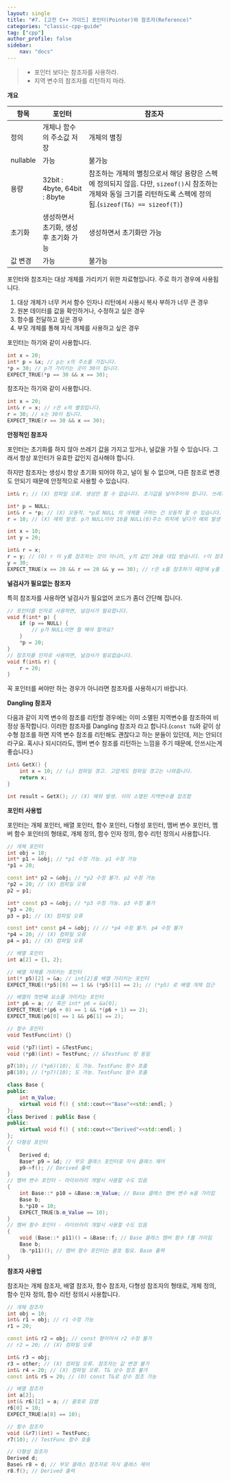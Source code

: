 ```yaml
---
layout: single
title: "#7. [고전 C++ 가이드] 포인터(Pointer)와 참조자(Reference)"
categories: "classic-cpp-guide"
tag: ["cpp"]
author_profile: false
sidebar: 
    nav: "docs"
---
```


> * 포인터 보다는 참조자를 사용하라.
> * 지역 변수의 참조자를 리턴하지 마라.

**개요**

|항목|포인터|참조자|
|--|--|--|
|정의|개체나 함수의 주소값 저장|개체의 별칭|
|nullable|가능|불가능|
|용량|32bit : 4byte, 64bit : 8byte|참조하는 개체의 별칭으로서 해당 용량은 스펙에 정의되지 않음. 다만, `sizeof()`시 참조하는 개체와 동일 크기를 리턴하도록 스펙에 정의됨.(`sizeof(T&) == sizeof(T)`)|
|초기화|생성하면서 초기화, 생성후 초기화 가능|생성하면서 초기화만 가능|
|값 변경|가능|불가능|

포인터와 참조자는 대상 개체를 가리키기 위한 자료형입니다. 주로 하기 경우에 사용됩니다.

1. 대상 개체가 너무 커서 함수 인자나 리턴에서 사용시 복사 부하가 너무 큰 경우
2. 원본 데이터를 값을 확인하거나, 수정하고 싶은 경우
3. 함수를 전달하고 싶은 경우
4. 부모 개체를 통해 자식 개체를 사용하고 싶은 경우

포인터는 하기와 같이 사용합니다.

```cpp
int x = 20;
int* p = &x; // p는 x의 주소를 가집니다.
*p = 30; // p가 가리키는 곳이 30이 됩니다.
EXPECT_TRUE(*p == 30 && x == 30); 
```
참조자는 하기와 같이 사용합니다.

```cpp
int x = 20;
int& r = x; // r은 x의 별칭입니다.
r = 30; // x는 30이 됩니다.
EXPECT_TRUE(r == 30 && x == 30);
```

**안정적인 참조자**

포인터는 초기화를 하지 않아 쓰레기 값을 가지고 있거나, 널값을 가질 수 있습니다. 그래서 항상 포인터가 유효한 값인지 검사해야 합니다.

하지만 참조자는 생성시 항상 초기화 되어야 하고, 널이 될 수 없으며, 다른 참조로 변경도 안되기 때문에 안정적으로 사용할 수 있습니다.

```cpp
int& r; // (X) 컴파일 오류. 생성만 할 수 없습니다. 초기값을 넣어주어야 합니다. 쓰레기값을 가질 일이 없습니다.

int* p = NULL;
int& r = *p; // (X) 오동작. *p로 NULL 의 개체를 구하는 건 오동작 할 수 있습니다. 
r = 10; // (X) 예외 발생. p가 NULL이라 10을 NULL(0)주소 위치에 넣다가 예외 발생 합니다. 이렇게 사용하시면 안됩니다.

int x = 10;
int y = 20;

int& r = x;
r = y; // (O) r 이 y를 참조하는 것이 아니라, y의 값인 20을 대입 받습니다. r이 참조하는 x가 20으로 수정됩니다.
y = 30;
EXPECT_TRUE(x == 20 && r == 20 && y == 30); // r은 x를 참조하기 때문에 y를 30으로 수정한 것과 상관없이 x와 같은 20 입니다.

```
**널검사가 필요없는 참조자**

특히 참조자를 사용하면 널검사가 필요없어 코드가 좀더 간단해 집니다.

```cpp
// 포인터를 인자로 사용하면, 널검사가 필요합니다.
void f(int* p) {
    if (p == NULL) {
        // p가 NULL이면 뭘 해야 할까요?
    }
    *p = 20;
}
// 참조자를 인자로 사용하면, 널검사가 필요없습니다.
void f(int& r) {
    r = 20;
}
```

꼭 포인터를 써야만 하는 경우가 아니라면 참조자를 사용하시기 바랍니다.

**Dangling 참조자**

다음과 같이 지역 변수의 참조를 리턴할 경우에는 이미 소멸된 지역변수를 참조하여 비정상 동작합니다. 이러한 참조자를 Dangling 참조자 라고 합니다.(`const T&`와 같이 상수형 참조를 하면 지역 변수 참조를 리턴해도 괜찮다고 하는 분들이 있던데, 저는 안되더라구요. 혹시나 되시더라도, 멤버 변수 참조를 리턴하는 느낌을 주기 때문에, 안쓰시는게 좋습니다.) 

```cpp
int& GetX() { 
    int x = 10; // (△) 컴파일 경고. 고맙게도 컴파일 경고는 나와줍니다.
    return x; 
} 

int result = GetX(); // (X) 예외 발생. 이미 소멸된 지역변수를 참조함
```

**포인터 사용법**

포인터는 개체 포인터, 배열 포인터, 함수 포인터, 다형성 포인터, 멤버 변수 포인터, 멤버 함수 포인터의 형태로, 개체 정의, 함수 인자 정의, 함수 리턴 정의시 사용합니다. 

```cpp
// 개체 포인터
int obj = 10;
int* p1 = &obj; // *p1 수정 가능. p1 수정 가능
*p1 = 20;

const int* p2 = &obj; // *p2 수정 불가. p2 수정 가능
*p2 = 20; // (X) 컴파일 오류
p2 = p1;

int* const p3 = &obj; // *p3 수정 가능. p3 수정 불가
*p3 = 20;
p3 = p1; // (X) 컴파일 오류

const int* const p4 = &obj; // // *p4 수정 불가. p4 수정 불가
*p4 = 20; // (X) 컴파일 오류
p4 = p1; // (X) 컴파일 오류
```

```cpp
// 배열 포인터
int a[2] = {1, 2};

// 배열 자체를 가리키는 포인터
int(* p5)[2] = &a; // int[2]를 배열 가리키는 포인터 
EXPECT_TRUE((*p5)[0] == 1 && (*p5)[1] == 2); // (*p5) 로 배열 개체 접근

// 배열의 첫번째 요소를 가리키는 포인터
int* p6 = a; // 혹은 int* p6 = &a[0]; 
EXPECT_TRUE(*(p6 + 0) == 1 && *(p6 + 1) == 2);
EXPECT_TRUE(p6[0] == 1 && p6[1] == 2);    
```

```cpp
// 함수 포인터
void TestFunc(int) {}

void (*p7)(int) = &TestFunc;
void (*p8)(int) = TestFunc; // &TestFunc 랑 동일

p7(10); // (*p6)(10); 도 가능. TestFunc 함수 호출 
p8(10); // (*p7)(10); 도 가능. TestFunc 함수 호출        
```

```cpp
class Base {
public:
    int m_Value;
    virtual void f() { std::cout<<"Base"<<std::endl; }    
};
class Derived : public Base {
public:
    virtual void f() { std::cout<<"Derived"<<std::endl; }    
};
// 다형성 포인터
{
    Derived d;
    Base* p9 = &d; // 부모 클래스 포인터로 자식 클래스 제어
    p9->f(); // Derived 출력
}
// 멤버 변수 포인터 - 라이브러리 개발시 사용할 수도 있음
{
    int Base::* p10 = &Base::m_Value; // Base 클래스 멤버 변수 m을 가리킴
    Base b;
    b.*p10 = 10;
    EXPECT_TRUE(b.m_Value == 10);
}
// 멤버 함수 포인터 - 라이브러리 개발시 사용할 수도 있음
{
    void (Base::* p11)() = &Base::f; // Base 클래스 멤버 함수 f를 가리킴
    Base b;
    (b.*p11)(); // 멤버 함수 포인터는 괄호 필요. Base 출력
}  
```

**참조자 사용법**

참조자는 개체 참조자, 배열 참조자, 함수 참조자, 다형성 참조자의 형태로, 개체 정의, 함수 인자 정의, 함수 리턴 정의시 사용합니다. 

```cpp
// 개체 참조자
int obj = 10;
int& r1 = obj; // r1 수정 가능
r1 = 20; 

const int& r2 = obj; // const 형이어서 r2 수정 불가
// r2 = 20; // (X) 컴파일 오류

int& r3 = obj;
r3 = other; // (X) 컴파일 오류. 참조자는 값 변경 불가
int& r4 = 20; // (X) 컴파일 오류. T& 상수 참조 불가
const int& r5 = 20; // (O) const T&로 상수 참조 가능
```

```cpp
// 배열 참조자
int a[2];
int(& r6)[2] = a; // 괄호로 감쌈
r6[0] = 10;
EXPECT_TRUE(a[0] == 10);
```

```cpp
// 함수 참조자 
void (&r7)(int) = TestFunc;
r7(10); // TestFunc 함수 호출 
```

```cpp
// 다형성 참조자
Derived d;
Base& r8 = d; // 부모 클래스 참조자로 자식 클래스 제어
r8.f(); // Derived 출력
```
